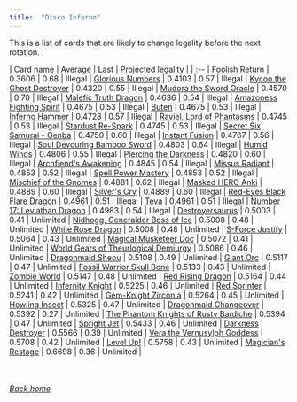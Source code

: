 ```yaml
---
title:  "Disco Inferno"
---
```


This is a list of cards that are likely to change legality before the next rotation.

| Card name | Average | Last | Projected legality |
| :-- |
[Foolish Return](https://db.ygoprodeck.com/card/?search=Foolish%20Return) | 0.3606 | 0.68 | Illegal |
[Glorious Numbers](https://db.ygoprodeck.com/card/?search=Glorious%20Numbers) | 0.4103 | 0.57 | Illegal |
[Kycoo the Ghost Destroyer](https://db.ygoprodeck.com/card/?search=Kycoo%20the%20Ghost%20Destroyer) | 0.4320 | 0.55 | Illegal |
[Mudora the Sword Oracle](https://db.ygoprodeck.com/card/?search=Mudora%20the%20Sword%20Oracle) | 0.4570 | 0.70 | Illegal |
[Malefic Truth Dragon](https://db.ygoprodeck.com/card/?search=Malefic%20Truth%20Dragon) | 0.4636 | 0.54 | Illegal |
[Amazoness Fighting Spirit](https://db.ygoprodeck.com/card/?search=Amazoness%20Fighting%20Spirit) | 0.4675 | 0.53 | Illegal |
[Buten](https://db.ygoprodeck.com/card/?search=Buten) | 0.4675 | 0.53 | Illegal |
[Inferno Hammer](https://db.ygoprodeck.com/card/?search=Inferno%20Hammer) | 0.4728 | 0.57 | Illegal |
[Raviel, Lord of Phantasms](https://db.ygoprodeck.com/card/?search=Raviel,%20Lord%20of%20Phantasms) | 0.4745 | 0.53 | Illegal |
[Stardust Re-Spark](https://db.ygoprodeck.com/card/?search=Stardust%20Re-Spark) | 0.4745 | 0.53 | Illegal |
[Secret Six Samurai - Genba](https://db.ygoprodeck.com/card/?search=Secret%20Six%20Samurai%20-%20Genba) | 0.4750 | 0.60 | Illegal |
[Instant Fusion](https://db.ygoprodeck.com/card/?search=Instant%20Fusion) | 0.4767 | 0.56 | Illegal |
[Soul Devouring Bamboo Sword](https://db.ygoprodeck.com/card/?search=Soul%20Devouring%20Bamboo%20Sword) | 0.4803 | 0.64 | Illegal |
[Humid Winds](https://db.ygoprodeck.com/card/?search=Humid%20Winds) | 0.4806 | 0.55 | Illegal |
[Piercing the Darkness](https://db.ygoprodeck.com/card/?search=Piercing%20the%20Darkness) | 0.4820 | 0.60 | Illegal |
[Archfiend's Awakening](https://db.ygoprodeck.com/card/?search=Archfiend's%20Awakening) | 0.4845 | 0.54 | Illegal |
[Missus Radiant](https://db.ygoprodeck.com/card/?search=Missus%20Radiant) | 0.4853 | 0.52 | Illegal |
[Spell Power Mastery](https://db.ygoprodeck.com/card/?search=Spell%20Power%20Mastery) | 0.4853 | 0.52 | Illegal |
[Mischief of the Gnomes](https://db.ygoprodeck.com/card/?search=Mischief%20of%20the%20Gnomes) | 0.4881 | 0.62 | Illegal |
[Masked HERO Anki](https://db.ygoprodeck.com/card/?search=Masked%20HERO%20Anki) | 0.4889 | 0.60 | Illegal |
[Silver's Cry](https://db.ygoprodeck.com/card/?search=Silver's%20Cry) | 0.4889 | 0.60 | Illegal |
[Red-Eyes Black Flare Dragon](https://db.ygoprodeck.com/card/?search=Red-Eyes%20Black%20Flare%20Dragon) | 0.4961 | 0.51 | Illegal |
[Teva](https://db.ygoprodeck.com/card/?search=Teva) | 0.4961 | 0.51 | Illegal |
[Number 17: Leviathan Dragon](https://db.ygoprodeck.com/card/?search=Number%2017:%20Leviathan%20Dragon) | 0.4983 | 0.54 | Illegal |
[Destroyersaurus](https://db.ygoprodeck.com/card/?search=Destroyersaurus) | 0.5003 | 0.41 | Unlimited |
[Nidhogg, Generaider Boss of Ice](https://db.ygoprodeck.com/card/?search=Nidhogg,%20Generaider%20Boss%20of%20Ice) | 0.5008 | 0.48 | Unlimited |
[White Rose Dragon](https://db.ygoprodeck.com/card/?search=White%20Rose%20Dragon) | 0.5008 | 0.48 | Unlimited |
[S-Force Justify](https://db.ygoprodeck.com/card/?search=S-Force%20Justify) | 0.5064 | 0.43 | Unlimited |
[Magical Musketeer Doc](https://db.ygoprodeck.com/card/?search=Magical%20Musketeer%20Doc) | 0.5072 | 0.41 | Unlimited |
[World Gears of Theurlogical Demiurgy](https://db.ygoprodeck.com/card/?search=World%20Gears%20of%20Theurlogical%20Demiurgy) | 0.5086 | 0.46 | Unlimited |
[Dragonmaid Sheou](https://db.ygoprodeck.com/card/?search=Dragonmaid%20Sheou) | 0.5108 | 0.49 | Unlimited |
[Giant Orc](https://db.ygoprodeck.com/card/?search=Giant%20Orc) | 0.5117 | 0.47 | Unlimited |
[Fossil Warrior Skull Bone](https://db.ygoprodeck.com/card/?search=Fossil%20Warrior%20Skull%20Bone) | 0.5133 | 0.43 | Unlimited |
[Zombie World](https://db.ygoprodeck.com/card/?search=Zombie%20World) | 0.5147 | 0.48 | Unlimited |
[Red Rising Dragon](https://db.ygoprodeck.com/card/?search=Red%20Rising%20Dragon) | 0.5164 | 0.44 | Unlimited |
[Infernity Knight](https://db.ygoprodeck.com/card/?search=Infernity%20Knight) | 0.5225 | 0.46 | Unlimited |
[Red Sprinter](https://db.ygoprodeck.com/card/?search=Red%20Sprinter) | 0.5241 | 0.42 | Unlimited |
[Gem-Knight Zirconia](https://db.ygoprodeck.com/card/?search=Gem-Knight%20Zirconia) | 0.5264 | 0.45 | Unlimited |
[Howling Insect](https://db.ygoprodeck.com/card/?search=Howling%20Insect) | 0.5325 | 0.47 | Unlimited |
[Dragonmaid Changeover](https://db.ygoprodeck.com/card/?search=Dragonmaid%20Changeover) | 0.5392 | 0.27 | Unlimited |
[The Phantom Knights of Rusty Bardiche](https://db.ygoprodeck.com/card/?search=The%20Phantom%20Knights%20of%20Rusty%20Bardiche) | 0.5394 | 0.47 | Unlimited |
[Spright Jet](https://db.ygoprodeck.com/card/?search=Spright%20Jet) | 0.5433 | 0.46 | Unlimited |
[Darkness Destroyer](https://db.ygoprodeck.com/card/?search=Darkness%20Destroyer) | 0.5566 | 0.39 | Unlimited |
[Vera the Vernusylph Goddess](https://db.ygoprodeck.com/card/?search=Vera%20the%20Vernusylph%20Goddess) | 0.5708 | 0.42 | Unlimited |
[Level Up!](https://db.ygoprodeck.com/card/?search=Level%20Up!) | 0.5758 | 0.43 | Unlimited |
[Magician's Restage](https://db.ygoprodeck.com/card/?search=Magician's%20Restage) | 0.6698 | 0.36 | Unlimited |

<br>

###### [Back home](index)